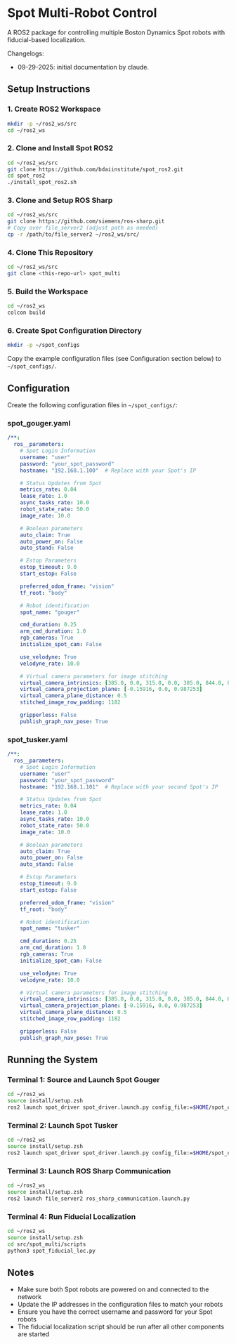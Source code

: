 # Spot Multi-Robot Control

A ROS2 package for controlling multiple Boston Dynamics Spot robots with fiducial-based localization.

Changelogs:
- 09-29-2025: initial documentation by claude.

## Setup Instructions

### 1. Create ROS2 Workspace

```bash
mkdir -p ~/ros2_ws/src
cd ~/ros2_ws
```

### 2. Clone and Install Spot ROS2

```bash
cd ~/ros2_ws/src
git clone https://github.com/bdaiinstitute/spot_ros2.git
cd spot_ros2
./install_spot_ros2.sh
```

### 3. Clone and Setup ROS Sharp

```bash
cd ~/ros2_ws/src
git clone https://github.com/siemens/ros-sharp.git
# Copy over file_server2 (adjust path as needed)
cp -r /path/to/file_server2 ~/ros2_ws/src/
```

### 4. Clone This Repository

```bash
cd ~/ros2_ws/src
git clone <this-repo-url> spot_multi
```

### 5. Build the Workspace

```bash
cd ~/ros2_ws
colcon build
```

### 6. Create Spot Configuration Directory

```bash
mkdir -p ~/spot_configs
```

Copy the example configuration files (see Configuration section below) to `~/spot_configs/`.

## Configuration

Create the following configuration files in `~/spot_configs/`:

### spot_gouger.yaml
```yaml
/**:
  ros__parameters:
    # Spot Login Information
    username: "user"
    password: "your_spot_password"
    hostname: "192.168.1.100"  # Replace with your Spot's IP

    # Status Updates from Spot
    metrics_rate: 0.04
    lease_rate: 1.0
    async_tasks_rate: 10.0
    robot_state_rate: 50.0
    image_rate: 10.0

    # Boolean parameters
    auto_claim: True
    auto_power_on: False
    auto_stand: False

    # Estop Parameters
    estop_timeout: 9.0
    start_estop: False

    preferred_odom_frame: "vision"
    tf_root: "body"

    # Robot identification
    spot_name: "gouger"

    cmd_duration: 0.25
    arm_cmd_duration: 1.0
    rgb_cameras: True
    initialize_spot_cam: False

    use_velodyne: True
    velodyne_rate: 10.0

    # Virtual camera parameters for image stitching
    virtual_camera_intrinsics: [385.0, 0.0, 315.0, 0.0, 385.0, 844.0, 0.0, 0.0, 1.0]
    virtual_camera_projection_plane: [-0.15916, 0.0, 0.987253]
    virtual_camera_plane_distance: 0.5
    stitched_image_row_padding: 1182

    gripperless: False
    publish_graph_nav_pose: True
```

### spot_tusker.yaml
```yaml
/**:
  ros__parameters:
    # Spot Login Information
    username: "user"
    password: "your_spot_password"
    hostname: "192.168.1.101"  # Replace with your second Spot's IP

    # Status Updates from Spot
    metrics_rate: 0.04
    lease_rate: 1.0
    async_tasks_rate: 10.0
    robot_state_rate: 50.0
    image_rate: 10.0

    # Boolean parameters
    auto_claim: True
    auto_power_on: False
    auto_stand: False

    # Estop Parameters
    estop_timeout: 9.0
    start_estop: False

    preferred_odom_frame: "vision"
    tf_root: "body"

    # Robot identification
    spot_name: "tusker"

    cmd_duration: 0.25
    arm_cmd_duration: 1.0
    rgb_cameras: True
    initialize_spot_cam: False

    use_velodyne: True
    velodyne_rate: 10.0

    # Virtual camera parameters for image stitching
    virtual_camera_intrinsics: [385.0, 0.0, 315.0, 0.0, 385.0, 844.0, 0.0, 0.0, 1.0]
    virtual_camera_projection_plane: [-0.15916, 0.0, 0.987253]
    virtual_camera_plane_distance: 0.5
    stitched_image_row_padding: 1182

    gripperless: False
    publish_graph_nav_pose: True
```

## Running the System

### Terminal 1: Source and Launch Spot Gouger
```bash
cd ~/ros2_ws
source install/setup.zsh
ros2 launch spot_driver spot_driver.launch.py config_file:=$HOME/spot_configs/spot_gouger.yaml
```

### Terminal 2: Launch Spot Tusker
```bash
cd ~/ros2_ws
source install/setup.zsh
ros2 launch spot_driver spot_driver.launch.py config_file:=$HOME/spot_configs/spot_tusker.yaml
```

### Terminal 3: Launch ROS Sharp Communication
```bash
cd ~/ros2_ws
source install/setup.zsh
ros2 launch file_server2 ros_sharp_communication.launch.py
```

### Terminal 4: Run Fiducial Localization
```bash
cd ~/ros2_ws
source install/setup.zsh
cd src/spot_multi/scripts
python3 spot_fiducial_loc.py
```

## Notes

- Make sure both Spot robots are powered on and connected to the network
- Update the IP addresses in the configuration files to match your robots
- Ensure you have the correct username and password for your Spot robots
- The fiducial localization script should be run after all other components are started
